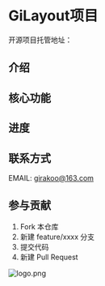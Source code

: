 # GiLayout项目

开源项目托管地址：  

## 介绍

## 核心功能

## 进度

## 联系方式

EMAIL: [girakoo@163.com](mailto:girakoo@163.com)

## 参与贡献

1. Fork 本仓库
2. 新建 feature/xxxx 分支
3. 提交代码
4. 新建 Pull Request

![logo.png](https://girakoo.com/img/logo.png)